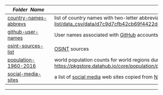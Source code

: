 |&nbsp;&nbsp;&nbsp;&nbsp;_Folder&nbsp;&nbsp;Name_&nbsp;&nbsp;&nbsp;&nbsp;| _Description of Contents_
|:----------------|--------------------------------------------------------------------------------------------------------------------------------------------------------
| [country-names-abbrevs](country-names-abbrevs) |  list of country names with two-letter abbreviations <https://pkgstore.datahub.io/core/country-list/data_csv/data/d7c9d7cfb42cb69f4422dec222dbbaa8/data_csv.csv> 
| [github-user-names](github-user-names) |  User names associated with [GitHub](https://github.com) accounts 
| [osint-sources-list](osint-sources-list) |  [OSINT](https://wikipedia.org/wiki/Open-source_intelligence "Open-source Intelligence") sources 
| [population-1960-2016](population-1960-2016) |  world population counts for world regions during the years 1960 through 2016 <https://pkgstore.datahub.io/core/population/population_csv/data/ead5be05591360d33ad1a37382f8f8b1/population_csv.csv> 
| [social-media-sites](social-media-sites) |  a list of [social media](https://wikipedia.org/wiki/Social_media) web sites copied from [Namech_k](https://namechk.com) 

* * *

